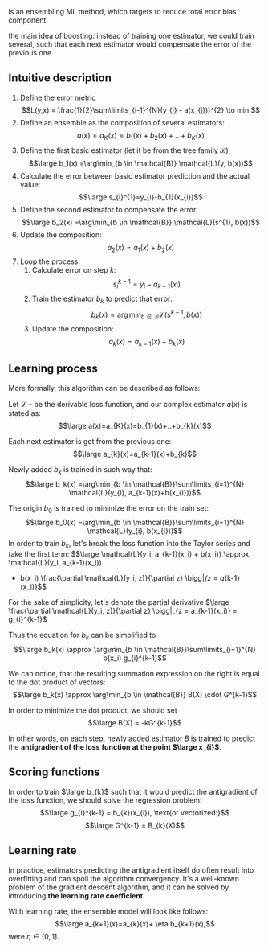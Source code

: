 is an ensembling ML method, which targets to reduce total error bias component.

the main idea of boosting: instead of training one estimator, we could train several, such that each next estimator would compensate the error of the previous one. 

##  Intuitive description
1. Define the error metric $$L(y,x) = \frac{1}{2}\sum\limits_{i-1}^{N}(y_{i} - a(x_{i}))^{2} \to min $$
2. Define an ensemble as the composition of several estimators: 
   $$a(x) = a_{K}(x) = b_1(x)+b_2(x)+..+b_K(x)$$
3. Define the first basic estimator (let it be from the tree family $\mathcal{B}$)
   $$\large b_1(x) =\arg\min_{b \in \mathcal{B}} \mathcal{L}(y, b(x))$$
4. Calculate the error between basic estimator prediction and the actual value:
   $$\large s_{i}^{1}=y_{i}-b_{1}(x_{i})$$
5. Define the second estimator to compensate the error:
    $$\large b_2(x) =\arg\min_{b \in \mathcal{B}} \mathcal{L}(s^{1}, b(x))$$
6. Update the composition:
   $$a_{2}(x)=a_{1}(x)+b_{2}(x)$$
7. Loop the process:
	1. Calculate error on step *k*:
	   $$s_{i}^{k-1}=y_{i}-a_{k-1}(x_{i})$$
	2. Train the estimator $b_{k}$ to predict that error:
	   $$b_k(x) =\arg\min_{b \in \mathcal{B}} \mathcal{L}(s^{k-1}, b(x))$$
	3. Update the composition:
	   $$a_{k}(x)=a_{k-1}(x)+b_{k}(x)$$

## Learning process
More formally, this algorithm can be described as follows:

Let $\mathcal{L}$ – be the derivable loss function, and our complex estimator $a(x)$ is stated as:
$$\large a(x)=a_{K}(x)=b_{1}(x)+..+b_{k}(x)$$

Each next estimator is got from the previous one:
$$\large a_{k}(x)=a_{k-1}(x)+b_{k}$$

Newly added $b_{k}$ is trained in such way that:
 $$\large b_k(x) =\arg\min_{b \in \mathcal{B}}\sum\limits_{i=1}^{N} \mathcal{L}(y_{i}, a_{k-1}(x)+b(x_{i}))$$
 
The origin $b_{0}$ is trained to minimize the error on the train set:
 $$\large b_0(x) =\arg\min_{b \in \mathcal{B}}\sum\limits_{i=1}^{N} \mathcal{L}(y_{i}, b(x_{i}))$$
In order to train $b_{k}$, let's break the loss function into the Taylor series and take the first term:
$$\large \mathcal{L}(y_i, a_{k-1}(x_i) + b(x_i)) \approx \mathcal{L}(y_i, a_{k-1}(x_i)) 
+ b(x_i) \frac{\partial \mathcal{L}(y_i, z)}{\partial z} \bigg|_{z = a_{k-1}(x_i)}$$

For the sake of simplicity, let's denote the partial derivative $\large \frac{\partial \mathcal{L}(y_i, z)}{\partial z} \bigg|_{z = a_{k-1}(x_i)} = g_{i}^{k-1}$

Thus the equation for $b_{k}$ can be simplified to 
 $$\large b_k(x) \approx  \arg\min_{b \in \mathcal{B}}\sum\limits_{i=1}^{N} b(x_i) g_{i}^{k-1}$$

We can notice, that the resulting summation expression on the right is equal to the dot product  of vectors: 
 $$\large b_k(x) \approx  \arg\min_{b \in \mathcal{B}} B(X) \cdot G^{k-1}$$

In order to minimize the dot product, we should set $$\large B(X) = -kG^{k-1}$$

In other words, on each step, newly added estimator $B$ is trained to predict the **antigradient of the loss function at the point $\large x_{i}$**.

## Scoring functions
In order to train $\large b_{k}$ such that it would predict the antigradient of the loss function, we should solve the regression problem:
$$\large g_{i}^{k-1} = b_{k}(x_{i}), \text{or vectorized:}$$
$$\large G^{k-1} = B_{k}(X)$$

## Learning rate
In practice, estimators predicting the antigradient itself do often result into overfitting and can spoil the algorithm convergency. It's a well-known problem of the gradient descent algorithm, and it can be solved by introducing **the learning rate coefficient**.

With learning rate, the ensemble model will look like follows:
$$\large a_{k+1}(x)=a_{k}(x)+ \eta b_{k+1}(x),$$
were $\eta \in (0,1]$.










